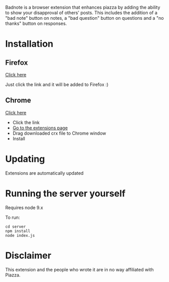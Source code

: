 Badnote is a browser extension that enhances piazza by adding the ability to show your disapproval of others' posts. This includes the addition of a "bad note" button on notes, a "bad question" button on questions and a "no thanks" button on responses.

# Installation
## Firefox
[Click here](https://elanini.com/update/badnote.xpi)

Just click the link and it will be added to Firefox :)

## Chrome
[Click here](https://elanini.com/update/badnote.crx)

- Click the link
- [Go to the extensions page](chrome://extensions/)
- Drag downloaded crx file to Chrome window
- Install

# Updating
Extensions are automatically updated

# Running the server yourself
Requires node 9.x

To run:
```
cd server
npm install
node index.js
```

# Disclaimer
This extension and the people who wrote it are in no way affiliated with Piazza.
